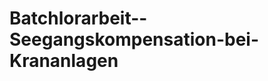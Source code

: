 Batchlorarbeit--Seegangskompensation-bei-Krananlagen
====================================================
